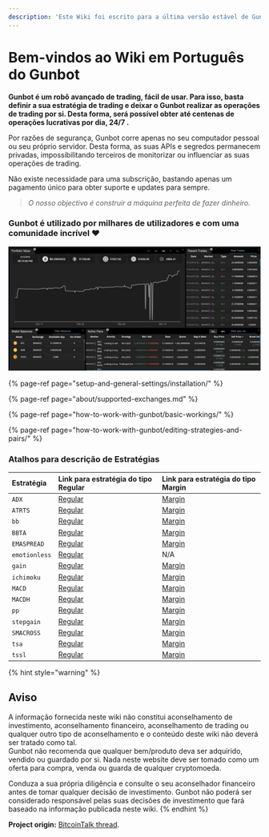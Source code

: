 ```yaml
---
description: 'Este Wiki foi escrito para a última versão estável de Gunbot: v13'
---
```


# Bem-vindos ao Wiki em Português do Gunbot

**Gunbot é um robô avançado de trading, fácil de usar. Para isso, basta definir a sua estratégia de trading e deixar o Gunbot realizar as operações de trading por si. Desta forma, será possível obter até centenas de operações lucrativas por dia, 24/7 .**

Por razões de segurança, Gunbot corre apenas no seu computador pessoal ou seu próprio servidor. Desta forma, as suas APIs e segredos permanecem privadas, impossibilitando terceiros de monitorizar ou influenciar as suas operações de trading.

Não existe necessidade para uma subscrição, bastando apenas um pagamento único para obter suporte e updates para sempre.  


> _O nosso objectivo é construir a máquina perfeita de fazer dinheiro._

### Gunbot é utilizado por milhares de utilizadores e com uma comunidade incrível ❤️

![](.gitbook/assets/image-22%20%282%29.png)

{% page-ref page="setup-and-general-settings/installation/" %}

{% page-ref page="about/supported-exchanges.md" %}

{% page-ref page="how-to-work-with-gunbot/basic-workings/" %}

{% page-ref page="how-to-work-with-gunbot/editing-strategies-and-pairs/" %}

### Atalhos para descrição de Estratégias

| Estratégia | Link  para estratégia do tipo Regular | Link para estratégia do tipo Margin |
| :--- | :--- | :--- |
| `ADX` | [Regular](trading-strategy-options/regular-strategies-spot-trading/adx.md) | [Margin](trading-strategy-options/margin-trading-strategies/adx.md) |
| `ATRTS` | [Regular](trading-strategy-options/regular-strategies-spot-trading/atrts.md) | [Margin](trading-strategy-options/margin-trading-strategies/atrts.md) |
| `bb` | [Regular](trading-strategy-options/regular-strategies-spot-trading/bollinger-bands.md) | [Margin](trading-strategy-options/margin-trading-strategies/bollinger-bands.md) |
| `BBTA` | [Regular](trading-strategy-options/regular-strategies-spot-trading/bollinger-bands-ta.md) | [Margin](trading-strategy-options/margin-trading-strategies/bollinger-bands-ta.md) |
| `EMASPREAD` | [Regular](trading-strategy-options/regular-strategies-spot-trading/ema-spread.md) | [Margin](trading-strategy-options/margin-trading-strategies/ema-spread.md) |
| `emotionless` | [Regular](trading-strategy-options/regular-strategies-spot-trading/emotionless.md) | N/A |
| `gain` | [Regular](trading-strategy-options/regular-strategies-spot-trading/gain.md) | [Margin](trading-strategy-options/margin-trading-strategies/gain.md) |
| `ichimoku` | [Regular](trading-strategy-options/regular-strategies-spot-trading/ichimoku.md) | [Margin](trading-strategy-options/margin-trading-strategies/ichimoku.md) |
| `MACD` | [Regular](trading-strategy-options/regular-strategies-spot-trading/macd.md) | [Margin](trading-strategy-options/margin-trading-strategies/macd.md) |
| `MACDH` | [Regular](trading-strategy-options/regular-strategies-spot-trading/macdh.md) | [Margin](trading-strategy-options/margin-trading-strategies/macdh.md) |
| `pp` | [Regular](trading-strategy-options/regular-strategies-spot-trading/pingpong.md) | [Margin](trading-strategy-options/margin-trading-strategies/pingpong.md) |
| `stepgain` | [Regular](trading-strategy-options/regular-strategies-spot-trading/stepgain.md) | [Margin](trading-strategy-options/margin-trading-strategies/stepgain.md) |
| `SMACROSS` | [Regular](trading-strategy-options/regular-strategies-spot-trading/sma-cross.md) | [Margin](trading-strategy-options/margin-trading-strategies/sma-cross.md) |
| `tsa` | [Regular](trading-strategy-options/regular-strategies-spot-trading/time-series-analysis.md) | [Margin](trading-strategy-options/margin-trading-strategies/time-series-analysis.md) |
| `tssl` | [Regular](trading-strategy-options/regular-strategies-spot-trading/tssl-trailing-stop-stop-limit.md) | [Margin](trading-strategy-options/margin-trading-strategies/tssl-trailing-stop-stop-limit.md) |

{% hint style="warning" %}
## Aviso

A informação fornecida neste wiki não constitui aconselhamento de investimento, aconselhamento financeiro, aconselhamento de trading ou qualquer outro tipo de aconselhamento e o conteúdo deste wiki não deverá ser tratado como tal.  
Gunbot não recomenda que qualquer bem/produto deva ser adquirido, vendido ou guardado por si. Nada neste website deve ser tomado como um oferta para compra, venda ou guarda de  qualquer cryptomoeda.   
  
Conduza a sua própria diligência e consulte o seu aconselhador financeiro antes de tomar qualquer decisão de investimento. Gunbot não poderá ser considerado responsável pelas suas decisões de investimento que fará baseado na informação publicada neste wiki.
{% endhint %}



**Project origin:** [BitcoinTalk thread](https://bitcointalk.org/index.php?topic=1715214.0).

